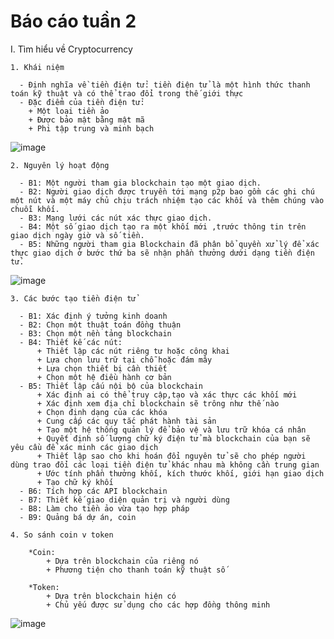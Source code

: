 # Báo cáo tuần 2
I. Tìm hiểu về Cryptocurrency

    1. Khái niệm
    
      - Định nghĩa về tiền điện tử: tiền điện tử là một hình thức thanh toán kỹ thuật và có thể trao đổi trong thế giới thực
      - Đặc điểm của tiền điện tử:
        + Một loại tiền ảo
        + Được bảo mật bằng mật mã
        + Phi tập trung và minh bạch
   ![image](https://user-images.githubusercontent.com/92654803/139567282-06f2df82-9b9d-44b9-92cd-9037228057ee.png)
        
    2. Nguyên lý hoạt động
    
      - B1: Một người tham gia blockchain tạo một giao dịch.
      - B2: Người giao dịch được truyền tới mạng p2p bao gồm các ghi chú một nút và một máy chủ chịu trách nhiệm tạo các khối và thêm chúng vào chuỗi khối.
      - B3: Mạng lưới các nút xác thực giao dịch.
      - B4: Một số giao dịch tạo ra một khối mới ,trước thông tin trên giao dịch ngày giờ và số tiền.
      - B5: Những người tham gia Blockchain đã phân bổ quyền xử lý để xác thực giao dịch ở bước thứ ba sẽ nhận phần thưởng dưới dạng tiền điện tử.
   ![image](https://user-images.githubusercontent.com/86102398/139519769-ac1d8675-6c7d-4be0-826c-9adde2d54c71.png)
  
    3. Các bước tạo tiền điện tử
    
      - B1: Xác định ý tưởng kinh doanh
      - B2: Chọn một thuật toán đồng thuận
      - B3: Chọn một nền tảng blockchain
      - B4: Thiết kế các nút:
          + Thiết lập các nút riêng tư hoặc công khai
          + Lựa chọn lưu trữ tại chỗ hoặc đám mây
          + Lựa chọn thiết bị cần thiết
          + Chọn một hệ điều hành cơ bản
      - B5: Thiết lập cấu nội bộ của blockchain
          + Xác định ai có thể truy cập,tạo và xác thực các khối mới
          + Xác định xem địa chỉ blockchain sẽ trông như thế nào
          + Chọn định dạng của các khóa
          + Cung cấp các quy tắc phát hành tài sản
          + Tạo một hệ thống quản lý để bảo vệ và lưu trữ khóa cá nhân
          + Quyết định số lượng chữ ký điện tử mà blockchain của bạn sẽ yêu cầu để xác minh các giao dịch
          + Thiết lập sao cho khi hoán đổi nguyên tử sẽ cho phép người dùng trao đổi các loại tiền điện tử khác nhau mà không cần trung gian
          + Ước tính phần thưởng khối, kích thước khối, giới hạn giao dịch
          + Tạo chữ ký khối
      - B6: Tích hợp các API blockchain
      - B7: Thiết kế giao diện quản trị và người dùng
      - B8: Làm cho tiền ảo vừa tạo hợp pháp
      - B9: Quảng bá dự án, coin
    
    4. So sánh coin v token
    
        *Coin:
            + Dựa trên blockchain của riêng nó
            + Phương tiện cho thanh toán kỹ thuật số
          
        *Token:
            + Dựa trên blockchain hiện có
            + Chủ yếu được sử dụng cho các hợp đồng thông minh
   ![image](https://user-images.githubusercontent.com/92654803/139518635-6d49e75c-5afe-401a-9a94-4622bb175cb1.png)
